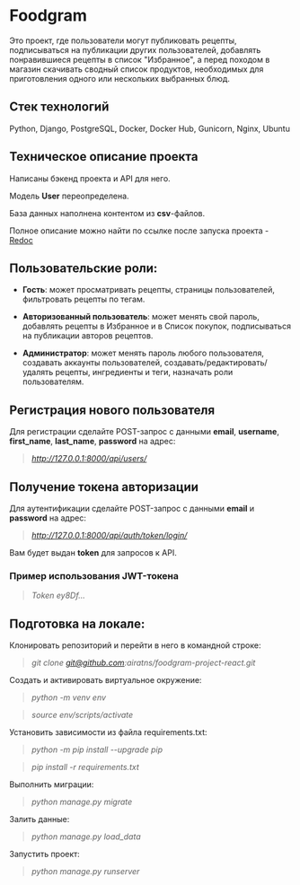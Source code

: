 # Foodgram

Это проект, где пользователи могут публиковать рецепты, подписываться на публикации других пользователей, добавлять понравившиеся рецепты в список "Избранное", а перед походом в магазин скачивать сводный список продуктов, необходимых для приготовления одного или нескольких выбранных блюд.

## **Стек технологий**

Python, Django, PostgreSQL, Docker, Docker Hub, Gunicorn, Nginx, Ubuntu

## **Техническое описание проекта**

Написаны бэкенд проекта и API для него.

Модель **User** переопределена.

База данных наполнена контентом из **csv**-файлов. 

Полное описание можно найти по ссылке после запуска проекта - <a href="http://127.0.0.1:8000/api/docs/" target="_blank">Redoc</a>

## **Пользовательские роли:**

* **Гость**: может просматривать рецепты, страницы пользователей, фильтровать рецепты по тегам.

* **Авторизованный пользователь**: может менять свой пароль, добавлять рецепты в Избранное и в Список покупок, подписываться на публикации авторов рецептов.

* **Администратор**: может менять пароль любого пользователя, создавать аккаунты пользователей, создавать/редактировать/удалять рецепты, ингредиенты и теги, назначать роли пользователям.

## **Регистрация нового пользователя**
Для регистрации сделайте POST-запрос с данными **email**, **username**, **first_name**, **last_name**, **password** на адрес:

>*http://127.0.0.1:8000/api/users/*

## **Получение токена авторизации**
Для аутентификации сделайте POST-запрос с данными **email** и **password** на адрес:

>*http://127.0.0.1:8000/api/auth/token/login/*

Вам будет выдан **token** для запросов к API.

### **Пример использования JWT-токена**

>*Token ey8Df...*

## **Подготовка на локале:**

Клонировать репозиторий и перейти в него в командной строке:

>*git clone git@github.com:airatns/foodgram-project-react.git*

Cоздать и активировать виртуальное окружение:

>*python -m venv env*

>*source env/scripts/activate*

Установить зависимости из файла requirements.txt:

>*python -m pip install --upgrade pip*

>*pip install -r requirements.txt*

Выполнить миграции:

>*python manage.py migrate*

Залить данные:

>*python manage.py load_data*

Запустить проект:

>*python manage.py runserver*

